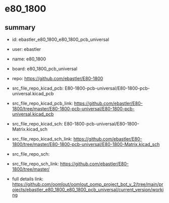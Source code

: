 # e80_1800
 
## summary 
* id: ebastler_e80_1800_e80_1800_pcb_universal
* user: ebastler
* name: e80_1800
* board: e80_1800_pcb_universal
* repo: https://github.com/ebastler/E80-1800
* src_file_repo_kicad_pcb: E80-1800-pcb-universal/E80-1800-pcb-universal.kicad_pcb
* src_file_repo_kicad_pcb_link: https://github.com/ebastler/E80-1800/tree/master/E80-1800-pcb-universal/E80-1800-pcb-universal.kicad_pcb
* src_file_repo_kicad_sch: E80-1800-pcb-universal/E80-1800-Matrix.kicad_sch
* src_file_repo_kicad_sch_link: https://github.com/ebastler/E80-1800/tree/master/E80-1800-pcb-universal/E80-1800-Matrix.kicad_sch

* src_file_repo_sch: 
* src_file_repo_sch_link: https://github.com/ebastler/E80-1800/tree/master/
* full details link: https://github.com/oomlout/oomlout_oomp_project_bot_v_2/tree/main/projects/ebastler_e80_1800_e80_1800_pcb_universal/current_version/working  






